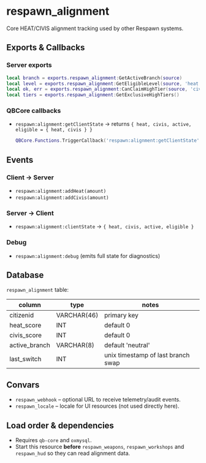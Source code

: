 # respawn_alignment

Core HEAT/CIVIS alignment tracking used by other Respawn systems.

## Exports & Callbacks

### Server exports
```lua
local branch = exports.respawn_alignment:GetActiveBranch(source)
local level = exports.respawn_alignment:GetEligibleLevel(source, 'heat')
local ok, err = exports.respawn_alignment:CanClaimHighTier(source, 'civis')
local tiers = exports.respawn_alignment:GetExclusiveHighTiers()
```

### QBCore callbacks
- `respawn:alignment:getClientState` → returns `{ heat, civis, active, eligible = { heat, civis } }`
  ```lua
  QBCore.Functions.TriggerCallback('respawn:alignment:getClientState', cb)
  ```

## Events

### Client → Server
- `respawn:alignment:addHeat(amount)`
- `respawn:alignment:addCivis(amount)`

### Server → Client
- `respawn:alignment:clientState` → `{ heat, civis, active, eligible }`

### Debug
- `respawn:alignment:debug` (emits full state for diagnostics)

## Database
`respawn_alignment` table:

| column       | type         | notes                             |
|--------------|--------------|-----------------------------------|
| citizenid    | VARCHAR(46)  | primary key                       |
| heat_score   | INT          | default 0                         |
| civis_score  | INT          | default 0                         |
| active_branch| VARCHAR(8)   | default 'neutral'                 |
| last_switch  | INT          | unix timestamp of last branch swap|

## Convars
- `respawn_webhook` – optional URL to receive telemetry/audit events.
- `respawn_locale` – locale for UI resources (not used directly here).

## Load order & dependencies
- Requires `qb-core` and `oxmysql`.
- Start this resource **before** `respawn_weapons`, `respawn_workshops` and `respawn_hud` so they can read alignment data.
